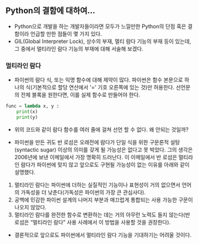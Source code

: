 ## Python의 결함에 대하여...
- Python으로 개발을 하는 개발자들이라면 모두가 느낄만한 Python의 단점 혹은 결함이라 언급할 만한 점들이 몇 가지 있다.
- GIL(Global Interpreter Lock), 상수의 부재, 멀티 람다 기능의 부재 등이 있는데, 그 중에서 멀티라인 람다 기능의 부재에 대해 서술해 보겠다.
### 멀티라인 람다
- 파이썬의 람다 식, 또는 익명 함수에 대해 제약이 많다. 파이썬은 함수 본문으로 하나의 식(기본적으로 할당 연산에서 '=' 기호 오른쪽에 있는 것)만 허용한다. 선언문의 전체 블록을 원한다면, 이를 실제 함수로 만들어야 한다.

```python
func = lambda x, y :
    print(x)
    print(y)
```
- 위의 코드와 같이 람다 함수를 여러 줄에 걸쳐 선언 할 수 없다. 왜 안되는 것일까? 

- 파이썬을 만든 귀도 반 로섬은 오래전에 람다가 단일 식을 위한 구문론적 설탕(syntactic sugar) 이상의 의미를 갖게 될 가능성은 없다고 못 박았다. 그의 생각은 2006년에 보낸 이메일에서 가장 명확히 드러난다. 이 이메일에서 반 로섬은 멀티라인 람다가 파이썬에 맞지 않고 앞으로도 구현될 가능성이 없는 이유를 아래와 같이 설명했다.
 
1. 멀티라인 람다는 파이썬에 더하는 실질적인 기능이나 표현성이 거의 없으면서 언어의 가독성을 더 낮춘다(가독성은 파이썬의 가장 큰 관심사다).
2. 공백에 민감한 파이썬 설계의 나머지 부분과 매끄럽게 통합되는 사용 가능한 구문이 나오지 않았다.
3. 멀티라인 람다를 완전한 함수로 변환하는 데는 거의 아무런 노력도 들지 않는다(반 로섬은 “멀티라인 람다” 사용 사례에서 이 방법을 사용할 것을 권장한다).

- 결론적으로 앞으로도 파이썬에서 멀티라인 람다 기능을 기대하기는 어려울 것이다.
